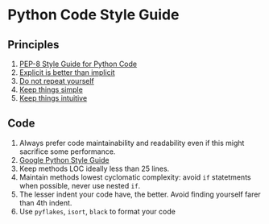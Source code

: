 # Python Code Style Guide

## Principles

1. [PEP-8 Style Guide for Python Code](https://www.python.org/dev/peps/pep-0008/)
1. [Explicit is better than implicit](https://www.python.org/dev/peps/pep-0020/)
1. [Do not repeat yourself](https://en.wikipedia.org/wiki/Don%27t_repeat_yourself)
1. [Keep things simple](https://en.wikipedia.org/wiki/KISS_principle)
1. [Keep things intuitive](https://en.wikipedia.org/wiki/Principle_of_least_astonishment)

## Code

1. Always prefer code maintainability and readability even if this might sacrifice some performance.
1. [Google Python Style Guide](https://google.github.io/styleguide/pyguide.html)
1. Keep methods LOC ideally less than 25 lines.
1. Maintain methods lowest cyclomatic complexity: avoid `if` statetments when possible, never use nested `if`.
1. The lesser indent your code have, the better. Avoid finding yourself farer than 4th indent.
1. Use `pyflakes`, `isort`, `black` to format your code



